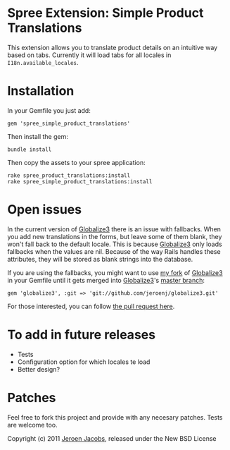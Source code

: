 # Spree Extension: Simple Product Translations
This extension allows you to translate product details on an intuitive way based on tabs.
Currently it will load tabs for all locales in `I18n.available_locales`.

# Installation
In your Gemfile you just add:

    gem 'spree_simple_product_translations'

Then install the gem:

    bundle install

Then copy the assets to your spree application:

    rake spree_product_translations:install
    rake spree_simple_product_translations:install

# Open issues
In the current version of [Globalize3](https://github.com/svenfuchs/globalize3) there is an issue with fallbacks. When you add new translations in the forms, but leave some of them blank, they won't fall back to the default locale. This is because [Globalize3](https://github.com/svenfuchs/globalize3) only loads fallbacks when the values are nil. Because of the way Rails handles these attributes, they will be stored as blank strings into the database.

If you are using the fallbacks, you might want to use [my fork](https://github.com/jeroenj/globalize3) of [Globalize3](https://github.com/svenfuchs/globalize3) in your Gemfile until it gets merged into [Globalize3](https://github.com/svenfuchs/globalize3)'s [master branch](https://github.com/svenfuchs/globalize3):

    gem 'globalize3', :git => 'git://github.com/jeroenj/globalize3.git'

For those interested, you can follow [the pull request here](https://github.com/svenfuchs/globalize3/pull/32).

# To add in future releases
* Tests
* Configuration option for which locales te load
* Better design?

# Patches
Feel free to fork this project and provide with any necesary patches. Tests are welcome too.

Copyright (c) 2011 [Jeroen Jacobs](https://github.com/jeroenj), released under the New BSD License
